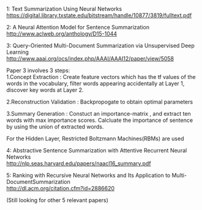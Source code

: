 1: Text Summarization Using Neural Networks  
https://digital.library.txstate.edu/bitstream/handle/10877/3819/fulltext.pdf  

2: A Neural Attention Model for Sentence Summarization  
http://www.aclweb.org/anthology/D15-1044  
  
3: Query-Oriented Multi-Document Summarization via Unsupervised Deep Learning  
http://www.aaai.org/ocs/index.php/AAAI/AAAI12/paper/view/5058  

Paper 3 involves 3 steps:  
1.Concept Extraction :  Create feature vectors which has the tf values of the words in the vocabulary, filter words appearing accidentally at Layer 1, discover key words at Layer 2.  
  
2.Reconstruction Validation : Backpropogate to obtain optimal parameters  
  
3.Summary Generation  :  Constuct an importance-matrix , and extract ten words with max importance scores. Calcluate the importance of sentence by using the union of extracted words.  
  
For the Hidden Layer, Restricted Boltzmann Machines(RBMs) are used  

4: Abstractive Sentence Summarization with Attentive Recurrent Neural Networks  
http://nlp.seas.harvard.edu/papers/naacl16_summary.pdf  

5: Ranking with Recursive Neural Networks and Its Application to Multi-DocumentSummarization  
http://dl.acm.org/citation.cfm?id=2886620  

(Still looking for other 5 relevant papers)  



